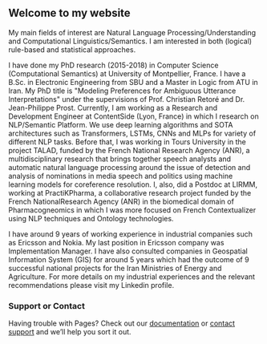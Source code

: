 ## Welcome to my website

My main fields of interest are Natural Language Processing/Understanding and Computational Linguistics/Semantics. I am interested in both (logical) rule-based and statistical approaches. 

I have done my PhD research (2015-2018) in Computer Science (Computational Semantics) at University of Montpellier, France. I have a B.Sc. in Electronic Engineering from SBU and a Master in Logic from ATU in Iran. My PhD title is "Modeling Preferences for Ambiguous Utterance Interpretations" under the supervisions of Prof. Christian Retoré and Dr. Jean-Philippe Prost. Currently, I am working as a Research and Development Engineer at ContentSide (Lyon, France) in which I research on NLP/Semantic Platform. We use deep learning algorithms and SOTA architectures such as Transformers, LSTMs, CNNs and MLPs for variety of different NLP tasks. Before that, I was working in Tours University in the project TALAD, funded by the French National Research Agency (ANR), a multidisciplinary research that brings together speech analysts and automatic natural language processing ​​around the issue of detection and analysis of nominations in media speech and politics using machine learning models for coreference resolution. I, also, did a Postdoc at LIRMM, working at PractiKPharma, a collaborative research project funded by the French NationalResearch Agency (ANR) in the biomedical domain of Pharmacogneomics in which I was more focused on French Contextualizer using NLP techniques and Ontology technologies.

I have around 9 years of working experience in industrial companies such as Ericsson and Nokia. My last position in Ericsson company was Implementation Manager. I have also consulted companies in Geospatial Information System (GIS) for around 5 years which had the outcome of 9 successful national projects for the Iran Ministries of Energy and Agriculture. For more details on my industrial experiences and the relevant recommendations please visit my Linkedin profile.


### Support or Contact

Having trouble with Pages? Check out our [documentation](https://docs.github.com/categories/github-pages-basics/) or [contact support](https://github.com/contact) and we’ll help you sort it out.
